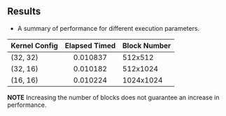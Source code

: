 ## Results

- A summary of performance for different execution parameters.

| Kernel Config | Elapsed Timed | Block Number|
|:--------------|:-------------:|:------------|
|   (32, 32)    |   0.010837    |   512x512   |
|   (32, 16)    |   0.010182    |   512x1024  |
|   (16, 16)    |   0.010224    |  1024x1024  |

**NOTE** Increasing the number of blocks does not guarantee an increase in performance.
